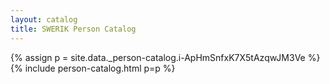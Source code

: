 ```yaml
---
layout: catalog
title: SWERIK Person Catalog
---
```

{% assign p = site.data._person-catalog.i-ApHmSnfxK7X5tAzqwJM3Ve %}
{% include person-catalog.html p=p %}


